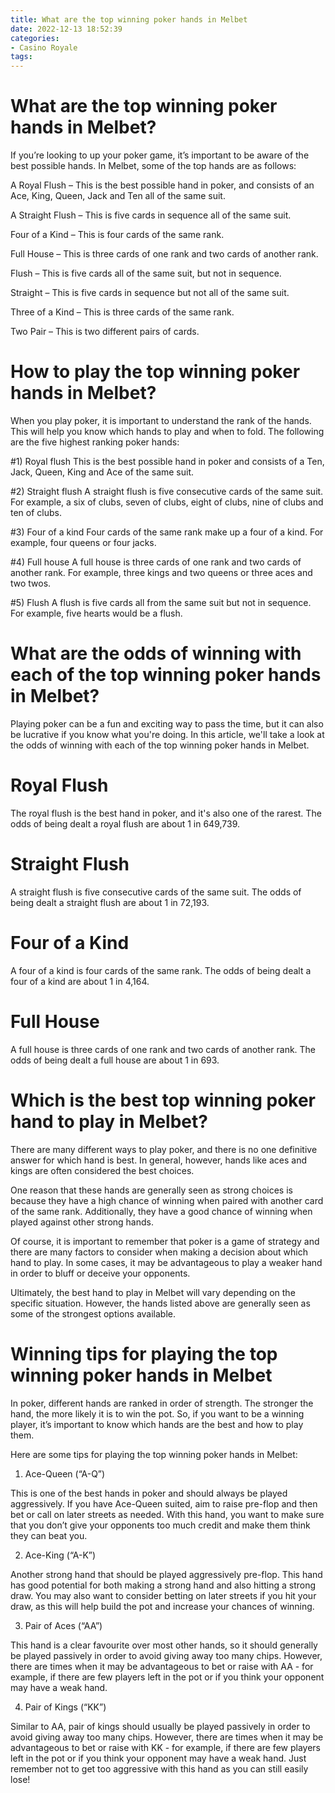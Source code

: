 ```yaml
---
title: What are the top winning poker hands in Melbet
date: 2022-12-13 18:52:39
categories:
- Casino Royale
tags:
---
```



#  What are the top winning poker hands in Melbet?

If you’re looking to up your poker game, it’s important to be aware of the best possible hands. In Melbet, some of the top hands are as follows:

A Royal Flush – This is the best possible hand in poker, and consists of an Ace, King, Queen, Jack and Ten all of the same suit.

A Straight Flush – This is five cards in sequence all of the same suit.

Four of a Kind – This is four cards of the same rank.

Full House – This is three cards of one rank and two cards of another rank.

Flush – This is five cards all of the same suit, but not in sequence.

Straight – This is five cards in sequence but not all of the same suit.

Three of a Kind – This is three cards of the same rank.

Two Pair – This is two different pairs of cards.

#  How to play the top winning poker hands in Melbet?

When you play poker, it is important to understand the rank of the hands. This will help you know which hands to play and when to fold. The following are the five highest ranking poker hands:

#1) Royal flush
This is the best possible hand in poker and consists of a Ten, Jack, Queen, King and Ace of the same suit.

#2) Straight flush
A straight flush is five consecutive cards of the same suit. For example, a six of clubs, seven of clubs, eight of clubs, nine of clubs and ten of clubs.

#3) Four of a kind
Four cards of the same rank make up a four of a kind. For example, four queens or four jacks.

#4) Full house
A full house is three cards of one rank and two cards of another rank. For example, three kings and two queens or three aces and two twos.

#5) Flush
A flush is five cards all from the same suit but not in sequence. For example, five hearts would be a flush.

#  What are the odds of winning with each of the top winning poker hands in Melbet?

Playing poker can be a fun and exciting way to pass the time, but it can also be lucrative if you know what you're doing. In this article, we'll take a look at the odds of winning with each of the top winning poker hands in Melbet.

# Royal Flush

The royal flush is the best hand in poker, and it's also one of the rarest. The odds of being dealt a royal flush are about 1 in 649,739.

# Straight Flush

A straight flush is five consecutive cards of the same suit. The odds of being dealt a straight flush are about 1 in 72,193.

# Four of a Kind

A four of a kind is four cards of the same rank. The odds of being dealt a four of a kind are about 1 in 4,164.

# Full House

A full house is three cards of one rank and two cards of another rank. The odds of being dealt a full house are about 1 in 693.

#  Which is the best top winning poker hand to play in Melbet? 

There are many different ways to play poker, and there is no one definitive answer for which hand is best. In general, however, hands like aces and kings are often considered the best choices.

One reason that these hands are generally seen as strong choices is because they have a high chance of winning when paired with another card of the same rank. Additionally, they have a good chance of winning when played against other strong hands.

Of course, it is important to remember that poker is a game of strategy and there are many factors to consider when making a decision about which hand to play. In some cases, it may be advantageous to play a weaker hand in order to bluff or deceive your opponents.

Ultimately, the best hand to play in Melbet will vary depending on the specific situation. However, the hands listed above are generally seen as some of the strongest options available.

#  Winning tips for playing the top winning poker hands in Melbet

In poker, different hands are ranked in order of strength. The stronger the hand, the more likely it is to win the pot. So, if you want to be a winning player, it’s important to know which hands are the best and how to play them.

Here are some tips for playing the top winning poker hands in Melbet:

1. Ace-Queen (“A-Q”)

This is one of the best hands in poker and should always be played aggressively. If you have Ace-Queen suited, aim to raise pre-flop and then bet or call on later streets as needed. With this hand, you want to make sure that you don’t give your opponents too much credit and make them think they can beat you.

2. Ace-King (“A-K”)

Another strong hand that should be played aggressively pre-flop. This hand has good potential for both making a strong hand and also hitting a strong draw. You may also want to consider betting on later streets if you hit your draw, as this will help build the pot and increase your chances of winning.

3. Pair of Aces (“AA”)

This hand is a clear favourite over most other hands, so it should generally be played passively in order to avoid giving away too many chips. However, there are times when it may be advantageous to bet or raise with AA - for example, if there are few players left in the pot or if you think your opponent may have a weak hand.

4. Pair of Kings (“KK”)

Similar to AA, pair of kings should usually be played passively in order to avoid giving away too many chips. However, there are times when it may be advantageous to bet or raise with KK - for example, if there are few players left in the pot or if you think your opponent may have a weak hand. Just remember not to get too aggressive with this hand as you can still easily lose!